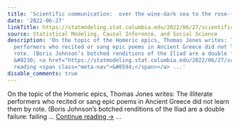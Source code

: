 ```yaml
---
title: 'Scientific communication:  over the wine-dark sea to the rose-fingered dawn'
date: '2022-06-27'
linkTitle: https://statmodeling.stat.columbia.edu/2022/06/27/scientific-communication-over-the-wine-dark-sea-to-the-rose-fingered-dawn/
source: Statistical Modeling, Causal Inference, and Social Science
description: 'On the topic of the Homeric epics, Thomas Jones writes: The illiterate
  performers who recited or sang epic poems in Ancient Greece did not learn them by
  rote. (Boris Johnson’s botched renditions of the Iliad are a double failure: failing
  &#8230; <a href="https://statmodeling.stat.columbia.edu/2022/06/27/scientific-communication-over-the-wine-dark-sea-to-the-rose-fingered-dawn/">Continue
  reading <span class="meta-nav">&#8594;</span></a> ...'
disable_comments: true
---
```

On the topic of the Homeric epics, Thomas Jones writes: The illiterate performers who recited or sang epic poems in Ancient Greece did not learn them by rote. (Boris Johnson’s botched renditions of the Iliad are a double failure: failing &#8230; <a href="https://statmodeling.stat.columbia.edu/2022/06/27/scientific-communication-over-the-wine-dark-sea-to-the-rose-fingered-dawn/">Continue reading <span class="meta-nav">&#8594;</span></a> ...